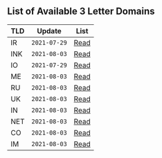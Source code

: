 ## List of Available 3 Letter Domains

| TLD | Update | List |
| --- | --- | --- |
| IR | `2021-07-29` | [Read](https://gist.github.com/DaveOff/4f5e2fa83a80f1b130062f7e5fff33ff) |
| INK | `2021-08-03` | [Read](https://gist.github.com/DaveOff/aa7b5d56b90dc704a6ebb9974f3a1217) |
| IO | `2021-07-29` | [Read](https://gist.github.com/DaveOff/5a4c10eb1bddc3399885539cc1d978ba) |
| ME | `2021-08-03` | [Read](https://gist.github.com/DaveOff/3520e7bddf394408532fc86674cdab56) |
| RU | `2021-08-03` | [Read](https://gist.github.com/DaveOff/66a0ae4dd375ccfae71784ee915afe0c) |
| UK | `2021-08-03` | [Read](https://gist.github.com/DaveOff/c8225d3a1b4cb53dfdfa4c564640c126) |
| IN | `2021-08-03` | [Read](https://gist.github.com/DaveOff/ad70e53f4a603879b00cafdb0bc0a28a) |
| NET | `2021-08-03`| [Read](https://gist.github.com/DaveOff/2fc097a0130fade151e4f66c1c6d3b1c) |
| CO | `2021-08-03` | [Read](https://gist.github.com/DaveOff/fb39b55462a41cd36ff4e486b5bffe53) |
| IM | `2021-08-03` | [Read](https://gist.github.com/DaveOff/731055c16de51169177ff37ae153f6f2) |
